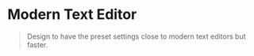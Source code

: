 # Modern Text Editor
> Design to have the preset settings close to modern text 
editors but faster.
